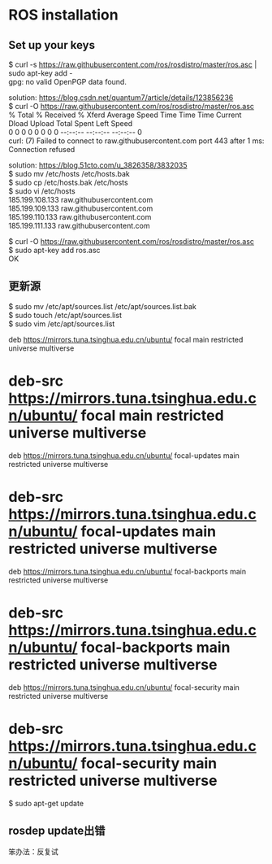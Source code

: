 
# ROS installation

## Set up your keys

$ curl -s https://raw.githubusercontent.com/ros/rosdistro/master/ros.asc | sudo apt-key add -  
gpg: no valid OpenPGP data found.  

solution: https://blog.csdn.net/quantum7/article/details/123856236  
$ curl -O https://raw.githubusercontent.com/ros/rosdistro/master/ros.asc  
  % Total    % Received % Xferd  Average Speed   Time    Time     Time  Current  
                                 Dload  Upload   Total   Spent    Left  Speed  
  0     0    0     0    0     0      0      0 --:--:-- --:--:-- --:--:--     0  
curl: (7) Failed to connect to raw.githubusercontent.com port 443 after 1 ms: Connection refused  

solution: https://blog.51cto.com/u_3826358/3832035  
$ sudo mv /etc/hosts /etc/hosts.bak  
$ sudo cp /etc/hosts.bak /etc/hosts  
$ sudo vi /etc/hosts  
185.199.108.133 raw.githubusercontent.com  
185.199.109.133 raw.githubusercontent.com  
185.199.110.133 raw.githubusercontent.com  
185.199.111.133 raw.githubusercontent.com  

$ curl -O https://raw.githubusercontent.com/ros/rosdistro/master/ros.asc  
$ sudo apt-key add ros.asc  
OK  

## 更新源

$ sudo mv /etc/apt/sources.list /etc/apt/sources.list.bak  
$ sudo touch /etc/apt/sources.list  
$ sudo vim /etc/apt/sources.list






deb https://mirrors.tuna.tsinghua.edu.cn/ubuntu/ focal main restricted universe multiverse  
# deb-src https://mirrors.tuna.tsinghua.edu.cn/ubuntu/ focal main restricted universe multiverse  
deb https://mirrors.tuna.tsinghua.edu.cn/ubuntu/ focal-updates main restricted universe multiverse  
# deb-src https://mirrors.tuna.tsinghua.edu.cn/ubuntu/ focal-updates main restricted universe multiverse  
deb https://mirrors.tuna.tsinghua.edu.cn/ubuntu/ focal-backports main restricted universe multiverse  
# deb-src https://mirrors.tuna.tsinghua.edu.cn/ubuntu/ focal-backports main restricted universe multiverse  
deb https://mirrors.tuna.tsinghua.edu.cn/ubuntu/ focal-security main restricted universe multiverse  
# deb-src https://mirrors.tuna.tsinghua.edu.cn/ubuntu/ focal-security main restricted universe multiverse  






$ sudo apt-get update  

## rosdep update出错

笨办法：反复试  

